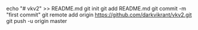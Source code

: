 echo "# vkv2" >> README.md
git init
git add README.md
git commit -m "first commit"
git remote add origin https://github.com/darkvikrant/vkv2.git
git push -u origin master
